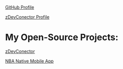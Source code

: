 [GitHub Profile](https://github.com/zayidu)

[zDevConector Profile](https://powerful-brook-38361.herokuapp.com/profile/5eccd4c4672f18b60a4e7bc4)

# My Open-Source Projects:

[zDevConector](https://powerful-brook-38361.herokuapp.com)

[NBA Native Mobile App](https://nba-full-stack-59c4b.web.app)
